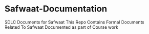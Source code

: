 # Safwaat-Documentation
SDLC Documents for Safwaat
This Repo Contains Formal Documents Related To Safwaat Documented as part of Course work
